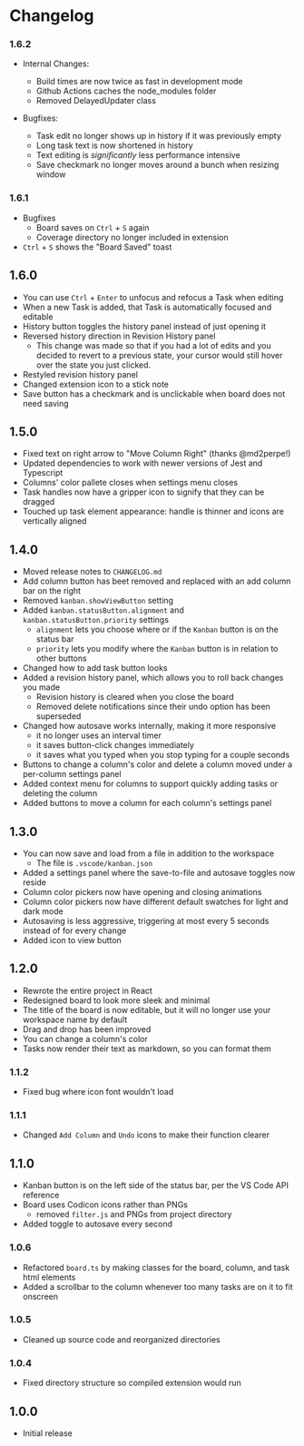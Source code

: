 # Changelog

### 1.6.2

-   Internal Changes:

    -   Build times are now twice as fast in development mode
    -   Github Actions caches the node_modules folder
    -   Removed DelayedUpdater class

-   Bugfixes:
    -   Task edit no longer shows up in history if it was previously empty
    -   Long task text is now shortened in history
    -   Text editing is _significantly_ less performance intensive
    -   Save checkmark no longer moves around a bunch when resizing window

### 1.6.1

-   Bugfixes
    -   Board saves on `Ctrl` + `S` again
    -   Coverage directory no longer included in extension
-   `Ctrl` + `S` shows the "Board Saved" toast

## 1.6.0

-   You can use `Ctrl` + `Enter` to unfocus and refocus a Task when editing
-   When a new Task is added, that Task is automatically focused and editable
-   History button toggles the history panel instead of just opening it
-   Reversed history direction in Revision History panel
    -   This change was made so that if you had a lot of edits and you decided to revert to a previous state, your cursor would still hover over the state you just clicked.
-   Restyled revision history panel
-   Changed extension icon to a stick note
-   Save button has a checkmark and is unclickable when board does not need saving

## 1.5.0

-   Fixed text on right arrow to "Move Column Right" (thanks @md2perpe!)
-   Updated dependencies to work with newer versions of Jest and Typescript
-   Columns' color pallete closes when settings menu closes
-   Task handles now have a gripper icon to signify that they can be dragged
-   Touched up task element appearance: handle is thinner and icons are vertically aligned

## 1.4.0

-   Moved release notes to `CHANGELOG.md`
-   Add column button has beet removed and replaced with an add column bar on the right
-   Removed `kanban.showViewButton` setting
-   Added `kanban.statusButton.alignment` and `kanban.statusButton.priority` settings
    -   `alignment` lets you choose where or if the `Kanban` button is on the status bar
    -   `priority` lets you modify where the `Kanban` button is in relation to other buttons
-   Changed how to add task button looks
-   Added a revision history panel, which allows you to roll back changes you made
    -   Revision history is cleared when you close the board
    -   Removed delete notifications since their undo option has been superseded
-   Changed how autosave works internally, making it more responsive
    -   it no longer uses an interval timer
    -   it saves button-click changes immediately
    -   it saves what you typed when you stop typing for a couple seconds
-   Buttons to change a column's color and delete a column moved under a per-column settings panel
-   Added context menu for columns to support quickly adding tasks or deleting the column
-   Added buttons to move a column for each column's settings panel

## 1.3.0

-   You can now save and load from a file in addition to the workspace
    -   The file is `.vscode/kanban.json`
-   Added a settings panel where the save-to-file and autosave toggles now reside
-   Column color pickers now have opening and closing animations
-   Column color pickers now have different default swatches for light and dark mode
-   Autosaving is less aggressive, triggering at most every 5 seconds instead of for every change
-   Added icon to view button

## 1.2.0

-   Rewrote the entire project in React
-   Redesigned board to look more sleek and minimal
-   The title of the board is now editable, but it will no longer use your workspace name by default
-   Drag and drop has been improved
-   You can change a column's color
-   Tasks now render their text as markdown, so you can format them

### 1.1.2

-   Fixed bug where icon font wouldn't load

### 1.1.1

-   Changed `Add Column` and `Undo` icons to make their function clearer

## 1.1.0

-   Kanban button is on the left side of the status bar, per the VS Code API reference
-   Board uses Codicon icons rather than PNGs
    -   removed `filter.js` and PNGs from project directory
-   Added toggle to autosave every second

### 1.0.6

-   Refactored `board.ts` by making classes for the board, column, and task html elements
-   Added a scrollbar to the column whenever too many tasks are on it to fit onscreen

### 1.0.5

-   Cleaned up source code and reorganized directories

### 1.0.4

-   Fixed directory structure so compiled extension would run

## 1.0.0

-   Initial release
